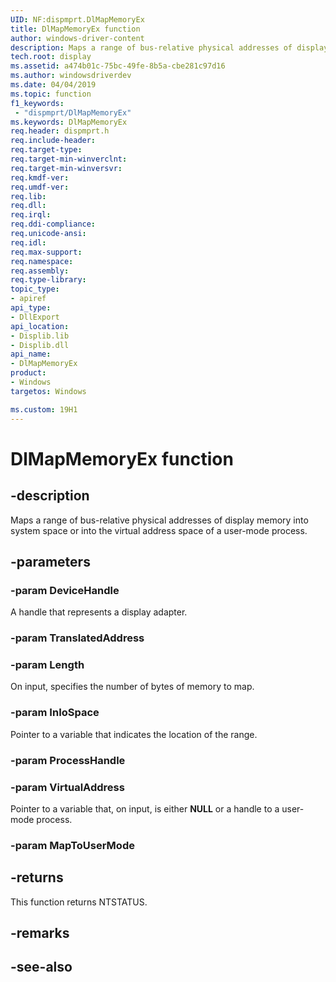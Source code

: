 ```yaml
---
UID: NF:dispmprt.DlMapMemoryEx
title: DlMapMemoryEx function
author: windows-driver-content
description: Maps a range of bus-relative physical addresses of display memory into system space or into the virtual address space of a user-mode process.
tech.root: display
ms.assetid: a474b01c-75bc-49fe-8b5a-cbe281c97d16
ms.author: windowsdriverdev
ms.date: 04/04/2019 
ms.topic: function
f1_keywords:
 - "dispmprt/DlMapMemoryEx"
ms.keywords: DlMapMemoryEx
req.header: dispmprt.h
req.include-header:
req.target-type:
req.target-min-winverclnt: 
req.target-min-winversvr:
req.kmdf-ver:
req.umdf-ver:
req.lib:
req.dll:
req.irql: 
req.ddi-compliance:
req.unicode-ansi:
req.idl:
req.max-support:
req.namespace:
req.assembly:
req.type-library: 
topic_type: 
- apiref
api_type: 
- DllExport
api_location: 
- Displib.lib
- Displib.dll
api_name: 
- DlMapMemoryEx
product: 
- Windows
targetos: Windows

ms.custom: 19H1
---
```


# DlMapMemoryEx function


## -description

Maps a range of bus-relative physical addresses of display memory into system space or into the virtual address space of a user-mode process.

## -parameters

### -param DeviceHandle

A handle that represents a display adapter.

### -param TranslatedAddress



### -param Length

On input, specifies the number of bytes of memory to map.

### -param InIoSpace

Pointer to a variable that indicates the location of the range.

### -param ProcessHandle



### -param VirtualAddress

Pointer to a variable that, on input, is either <b>NULL</b> or a handle to a user-mode process.

### -param MapToUserMode




## -returns

This function returns NTSTATUS.

## -remarks

## -see-also
